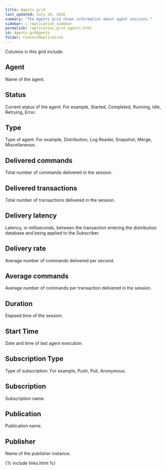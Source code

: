 ```yaml
---
title: Agents grid
last_updated: July 29, 2016
summary: "The Agents grid shows information about agent sessions."
sidebar: c_replication_sidebar
permalink: replication_grid_agents.html
id: Agents.grdAgents
folder: ConnectReplication
---
```


Columns in this grid include:

## Agent

Name of the agent.

## Status

Current status of the agent. For example, Started, Completed, Running, Idle, Retrying, Error.

## Type

Type of agent. For example, Distribution, Log Reader, Snapshot, Merge, Miscellaneous.

## Delivered commands

Total number of commands delivered in the session.

## Delivered transactions

Total number of transactions delivered in the session.

## Delivery latency

Latency, in milliseconds, between the transaction entering the distribution database and being applied to the Subscriber.

## Delivery rate

Average number of commands delivered per second.

## Average commands

Average number of commands per transaction delivered in the session.

## Duration

Elapsed time of the session.

## Start Time

Date and time of last agent execution.

## Subscription Type

Type of subscription. For example, Push, Pull, Anonymous.

## Subscription

Subscription name.

## Publication

Publication name.

## Publisher

Name of the publisher instance.



{% include links.html %}
